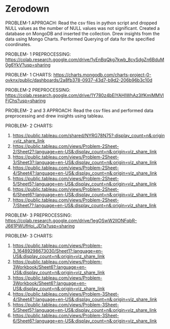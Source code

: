 # Zerodown
PROBLEM-1 APPROACH:
    Read the csv files in python script and dropped NULL values as the number of NULL values was not significant. Created a database on MongoDB and inserted the collection. Drew insights from the data using Mongo Charts. Performed Querying of data for the specified coordinates.

PROBLEM- 1 PREPROCESSING:
https://colab.research.google.com/drive/1yEnBqQkg7kwb_8cySdgZn6BduM0g6YkV?usp=sharing </br>

PROBLEM- 1 CHARTS:
https://charts.mongodb.com/charts-project-0-ovknx/public/dashboards/2a8fb378-0937-43d7-b9d2-206b96b3c10d </br>

PROBLEM-2 PREPROCESSING:
https://colab.research.google.com/drive/1Y780z4bElYAHIWhAz3lfKmlMMVlFjChs?usp=sharing </br>

PROBLEM- 2 and 3 APPROACH:
Read the csv files and performed data preprocessing and drew insights using tableau. 

PROBLEM- 2 CHARTS:

1) https://public.tableau.com/shared/NYRG78N75?:display_count=n&:origin=viz_share_link </br>
2) https://public.tableau.com/views/Problem-2Sheet-2/Sheet2?:language=en-US&:display_count=n&:origin=viz_share_link </br>
3) https://public.tableau.com/views/Problem-2Sheet-3/Sheet3?:language=en-US&:display_count=n&:origin=viz_share_link </br>
4) https://public.tableau.com/views/Problem-2Sheet-4/Sheet4?:language=en-US&:display_count=n&:origin=viz_share_link </br>
5) https://public.tableau.com/views/Problem-2Sheet-5/Sheet5?:language=en-US&:display_count=n&:origin=viz_share_link </br>
6) https://public.tableau.com/views/Problem-2Sheet-6/Sheet6?:language=en-US&:display_count=n&:origin=viz_share_link </br>
7) https://public.tableau.com/views/Problem-2Sheet-7/Sheet7?:language=en-US&:display_count=n&:origin=viz_share_link </br>


PROBLEM- 3 PREPROCESSING:
https://colab.research.google.com/drive/1egOSwW2IlONFqbR-J661PWUfHoi_JD1a?usp=sharing </br>

PROBLEM- 3 CHARTS:
1) https://public.tableau.com/views/Problem-3_16489298673030/Sheet1?:language=en-US&:display_count=n&:origin=viz_share_link </br>
2) https://public.tableau.com/views/Problem-3Workbook/Sheet6?:language=en-US&:display_count=n&:origin=viz_share_link </br>
3) https://public.tableau.com/views/Problem-3Workbook/Sheet6?:language=en-US&:display_count=n&:origin=viz_share_link </br>
4) https://public.tableau.com/views/Problem-3Sheet-4/Sheet4?:language=en-US&:display_count=n&:origin=viz_share_link </br>
5) https://public.tableau.com/views/Problem-3Sheet-5/Sheet5?:language=en-US&:display_count=n&:origin=viz_share_link </br>
6) https://public.tableau.com/views/Problem-3Sheet-6/Sheet6?:language=en-US&:display_count=n&:origin=viz_share_link </br>

